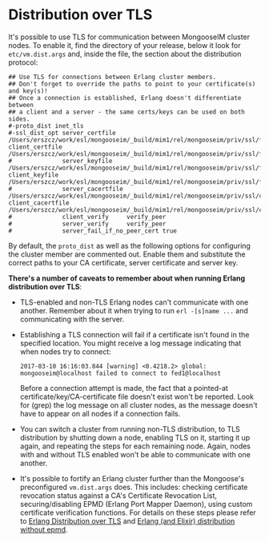 # Distribution over TLS

It's possible to use TLS for communication between MongooseIM cluster nodes.
To enable it, find the directory of your release, below it look
for `etc/vm.dist.args` and, inside the file, the section about
the distribution protocol:

```
## Use TLS for connections between Erlang cluster members.
## Don't forget to override the paths to point to your certificate(s) and key(s)!
## Once a connection is established, Erlang doesn't differentiate between
## a client and a server - the same certs/keys can be used on both sides.
#-proto_dist inet_tls
#-ssl_dist_opt server_certfile   /Users/erszcz/work/esl/mongooseim/_build/mim1/rel/mongooseim/priv/ssl/fake_cert.pem client_certfile   /Users/erszcz/work/esl/mongooseim/_build/mim1/rel/mongooseim/priv/ssl/fake_cert.pem
#              server_keyfile    /Users/erszcz/work/esl/mongooseim/_build/mim1/rel/mongooseim/priv/ssl/fake_key.pem  client_keyfile    /Users/erszcz/work/esl/mongooseim/_build/mim1/rel/mongooseim/priv/ssl/fake_key.pem
#              server_cacertfile /Users/erszcz/work/esl/mongooseim/_build/mim1/rel/mongooseim/priv/ssl/cacert.pem    client_cacertfile /Users/erszcz/work/esl/mongooseim/_build/mim1/rel/mongooseim/priv/ssl/cacert.pem
#              client_verify     verify_peer
#              server_verify     verify_peer
#              server_fail_if_no_peer_cert true
```

By default, the `proto_dist` as well as the following options for configuring the cluster member are commented out.
Enable them and substitute the correct paths to your CA certificate, server certificate and server key.

**There's a number of caveats to remember about when running Erlang distribution over TLS**:

-   TLS-enabled and non-TLS Erlang nodes can't communicate with one another.
    Remember about it when trying to run `erl -[s]name ...` and communicating with the server.

-   Establishing a TLS connection will fail if a certificate isn't found in the specified location.
    You might receive a log message indicating that when nodes try to connect:

    ```
    2017-03-10 16:16:03.844 [warning] <0.4218.2> global: mongooseim@localhost failed to connect to fed1@localhost
    ```

    Before a connection attempt is made, the fact that a pointed-at
    certificate/key/CA-certificate file doesn't exist won't be reported.
    Look for (grep) the log message on all cluster nodes,
    as the message doesn't have to appear on all nodes if a connection fails.

-   You can switch a cluster from running non-TLS distribution,
    to TLS distribution by shutting down a node, enabling TLS on it,
    starting it up again, and repeating the steps for each remaining node.
    Again, nodes with and without TLS enabled won't be able to communicate with one another.

-   It's possible to fortify an Erlang cluster further than the Mongoose's preconfigured `vm.dist.args` does.
    This includes: checking certificate revocation status against a CA's
    Certificate Revocation List, securing/disabling EPMD (Erlang Port Mapper Daemon),
    using custom certificate verification functions.
    For details on these steps please refer to
    [Erlang Distribution over TLS][erlang-over-tls] and
    [Erlang (and Elixir) distribution without epmd][no-epmd].

[erlang-over-tls]: https://www.erlang-solutions.com/blog/erlang-distribution-over-tls.html
[no-epmd]: https://www.erlang-solutions.com/blog/erlang-and-elixir-distribution-without-epmd.html
